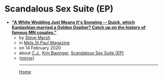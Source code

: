 # Scandalous Sex Suite (EP)

 - [**"A White Wedding Just Means It's Snowing -- Quick, which Kardashian married a Golden Gopher? Catch up on the history of famous MN couples."**](http://mspmag.com/arts-and-culture/famous-mn-couples/)<ul><li>by [Steve Marsh](../../../authors/steve-marsh/index.md)</li><li>in [Mpls.St.Paul Magazine](http://mspmag.com/)</li><li>on 14 February 2020</li><li>about [C.J.](../../../topics/c-j/index.md), [Kim Basinger](../../../topics/kim-basinger/index.md), [Scandalous Sex Suite (EP)](../../../topics/ep/scandalous-sex-suite/index.md)</li><li>([mirror](https://web.archive.org/web/*/http://mspmag.com/arts-and-culture/famous-mn-couples/))</li><ul>

----

[Home](../index.md)
